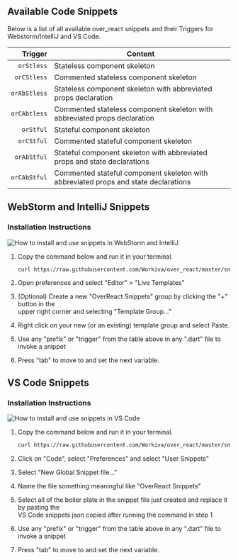 ## Available Code Snippets

Below is a list of all available over_react snippets and their Triggers for Webstorm/IntelliJ and VS Code. 

| Trigger | Content |
| -------: | ------- |
| `orStless`   | Stateless component skeleton |
| `orCStless`   | Commented stateless component skeleton |
| `orAbStless`  |  Stateless component skeleton with abbreviated props declaration |
| `orCAbtless`  | Commented stateless component skeleton with abbreviated props declaration |
| `orStful`   | Stateful component skeleton |
| `orCStful`   | Commented stateful component skeleton |
| `orAbStful`  | Stateful component skeleton with abbreviated props and state declarations |
| `orCAbStful`  | Commented stateful component skeleton with abbreviated props and state declarations |

## WebStorm and IntelliJ Snippets

### Installation Instructions

<img src="webstorm_intelliJ.gif" alt="How to install and use snippets in WebStorm and IntelliJ"/><br>

1. Copy the command below and run it in your terminal.

   ```bash
   curl https://raw.githubusercontent.com/Workiva/over_react/master/snippets/snippets.xml | pbcopy
   ```
   
2. Open preferences and select "Editor" > "Live Templates"
3. (Optional) Create a new "OverReact Snippets" group by clicking the "+" button in the<br> 
   upper right corner and selecting "Template Group..."
4. Right click on your new (or an existing) template group and select Paste.
5. Use any "prefix" or "trigger" from the table above in any ".dart" file to invoke a snippet
6. Press "tab" to move to and set the next variable.

## VS Code Snippets

### Installation Instructions

<img src="vs_code.gif" alt="How to install and use snippets in VS Code"/><br>

1. Copy the command below and run it in your terminal.

    ```bash
    curl https://raw.githubusercontent.com/Workiva/over_react/master/snippets/snippets.json | pbcopy
    ```

2. Click on "Code", select "Preferences" and select "User Snippets"
3. Select "New Global Snippet file..."
4. Name the file something meaningful like "OverReact Snippets"
5. Select all of the boiler plate in the snippet file just created and replace it by pasting the<br>
   VS Code snippets json copied after running the command in step 1
6. Use any "prefix" or "trigger" from the table above in any ".dart" file to invoke a snippet
7. Press "tab" to move to and set the next variable.
